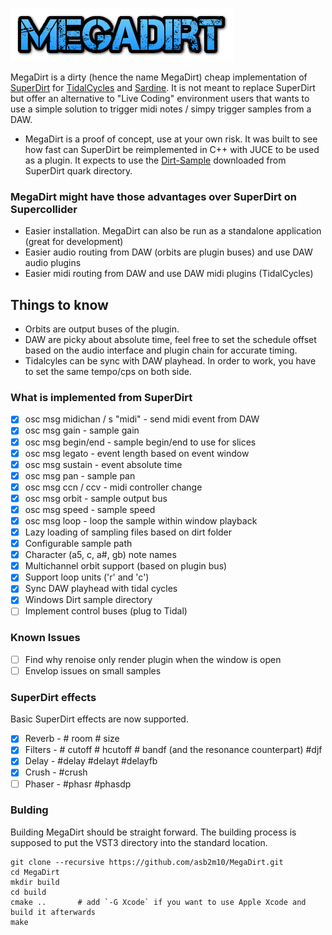 ![MegaDirt](assets/logo.png)

MegaDirt is a dirty (hence the name MegaDirt) cheap implementation of [SuperDirt](https://github.com/musikinformatik/SuperDirt)
for [TidalCycles](https://tidalcycles.org/) and [Sardine](https://github.com/Bubobubobubobubo/sardine).
It is not meant to replace SuperDirt but offer an alternative to "Live Coding" environment users that wants to use a simple
solution to trigger midi notes / simpy trigger samples from a DAW.

* MegaDirt is a proof of concept, use at your own risk. It was built to see how fast can SuperDirt be reimplemented in
C++ with JUCE to be used as a plugin. It expects to use the [Dirt-Sample](https://github.com/tidalcycles/Dirt-Samples)
downloaded from SuperDirt quark directory.

### MegaDirt might have those advantages over SuperDirt on Supercollider
* Easier installation. MegaDirt can also be run as a standalone application (great for development)
* Easier audio routing from DAW (orbits are plugin buses) and use DAW audio plugins
* Easier midi routing from DAW and use DAW midi plugins (TidalCycles)

## Things to know

* Orbits are output buses of the plugin.
* DAW are picky about absolute time, feel free to set the schedule offset based on the audio interface and plugin chain for accurate timing.
* Tidalcyles can be sync with DAW playhead. In order to work, you have to set the same tempo/cps on both side.

### What is implemented from SuperDirt

- [x] osc msg midichan / s "midi" - send midi event from DAW
- [x] osc msg gain - sample gain
- [x] osc msg begin/end - sample begin/end to use for slices
- [x] osc msg legato - event length based on event window
- [x] osc msg sustain - event absolute time
- [x] osc msg pan - sample pan
- [x] osc msg ccn / ccv - midi controller change
- [x] osc msg orbit - sample output bus
- [x] osc msg speed - sample speed
- [x] osc msg loop - loop the sample within window playback
- [x] Lazy loading of sampling files based on dirt folder
- [x] Configurable sample path
- [x] Character (a5, c, a#, gb) note names
- [x] Multichannel orbit support (based on plugin bus)
- [x] Support loop units ('r' and 'c')
- [x] Sync DAW playhead with tidal cycles
- [X] Windows Dirt sample directory
- [ ] Implement control buses (plug to Tidal)

### Known Issues
- [ ] Find why renoise only render plugin when the window is open
- [ ] Envelop issues on small samples

### SuperDirt effects

Basic SuperDirt effects are now supported. 

- [x] Reverb - # room # size
- [x] Filters - # cutoff # hcutoff # bandf (and the resonance counterpart) #djf 
- [x] Delay - #delay #delayt #delayfb
- [x] Crush - #crush
- [ ] Phaser - #phasr #phasdp

### Bulding

Building MegaDirt should be straight forward. The building process is supposed to put the VST3 directory into the standard location.

    git clone --recursive https://github.com/asb2m10/MegaDirt.git
    cd MegaDirt
    mkdir build
    cd build
    cmake ..       # add `-G Xcode` if you want to use Apple Xcode and build it afterwards
    make
